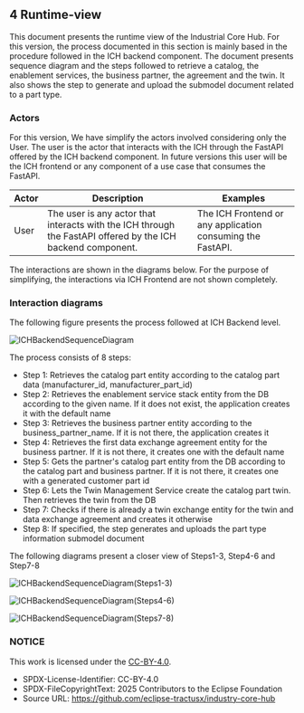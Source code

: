 ## 4 Runtime-view
This document presents the runtime view of the Industrial Core Hub. For this version, the process documented in this section is mainly based in the procedure followed in the ICH backend component. 
The document presents sequence diagram and the steps followed to retrieve a catalog, the enablement services, the business partner, the agreement and the twin. It also shows the step to generate and upload the submodel document related to a part type. 

### Actors 
For this version, We have simplify the actors involved considering only the User. The user is the actor that interacts with the ICH through the FastAPI offered by the ICH backend component.
In future versions this user will be the ICH frontend or any component of a use case that consumes the FastAPI.

| Actor         | 	Description                                                                                              | Examples                                                                 |
|---------------|------------------------------------------------------------------------------------------------------------|--------------------------------------------------------------------------|
| User          | The user is any actor that interacts with the ICH through the FastAPI offered by the ICH backend component.| The ICH Frontend or any application consuming the FastAPI.               |


The interactions are shown in the diagrams below.
For the purpose of simplifying, the interactions via ICH Frontend are not shown completely.

### Interaction diagrams
The following figure presents the process followed at ICH Backend level.

![ICHBackendSequenceDiagram](../media/BackendSequenceDiagram/BackendSequenceDiagram.png)

The process consists of 8 steps:
- Step 1: Retrieves the catalog part entity according to the catalog part data (manufacturer_id, manufacturer_part_id)
- Step 2: Retrieves the enablement service stack entity from the DB according to the given name. If it does not exist, the application creates it with the default name
- Step 3: Retrieves the business partner entity according to the business_partner_name. If it is not there, the application creates it
- Step 4: Retrieves the first data exchange agreement entity for the business partner. If it is not there, it creates one with the default name
- Step 5: Gets the partner's catalog part entity from the DB according to the catalog part and business partner. If it is not there, it creates one with a generated customer part id
- Step 6: Lets the Twin Management Service create the catalog part twin. Then retrieves the twin from the DB
- Step 7: Checks if there is already a twin exchange entity for the twin and data exchange agreement and creates it otherwise
- Step 8: If specified, the step generates and uploads the part type information submodel document

The following diagrams present a closer view of Steps1-3, Step4-6 and Step7-8

![ICHBackendSequenceDiagram(Steps1-3)](../media/BackendSequenceDiagram/BackendSequenceDiagram(Steps1-3).png)

![ICHBackendSequenceDiagram(Steps4-6)](../media/BackendSequenceDiagram/BackendSequenceDiagram(Steps4-6).png)

![ICHBackendSequenceDiagram(Steps7-8)](../media/BackendSequenceDiagram/BackendSequenceDiagram(Steps7-8).png)

  
### NOTICE

This work is licensed under the [CC-BY-4.0](https://creativecommons.org/licenses/by/4.0/legalcode).

- SPDX-License-Identifier: CC-BY-4.0
- SPDX-FileCopyrightText: 2025 Contributors to the Eclipse Foundation
- Source URL: https://github.com/eclipse-tractusx/industry-core-hub
